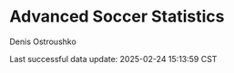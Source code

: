 # Advanced Soccer Statistics
Denis Ostroushko

<!-- gfm -->

Last successful data update: 2025-02-24 15:13:59 CST
